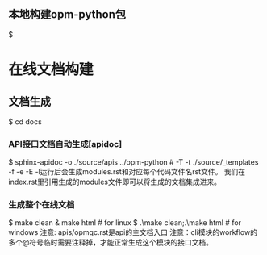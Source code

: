 ## 本地构建opm-python包
$



# 在线文档构建
## 文档生成
$ cd docs
### API接口文档自动生成[apidoc]
$ sphinx-apidoc -o ./source/apis ../opm-python    # -T -t ./source/_templates -f -e -E -l运行后会生成modules.rst和对应每个代码文件名rst文件。
我们在index.rst里引用生成的modules文件即可以将生成的文档集成进来。
### 生成整个在线文档
$ make clean & make html # for linux
$ .\make clean;.\make html  # for windows
注意: apis/opmqc.rst是api的主文档入口
注意：cli模块的workflow的多个@符号临时需要注释掉，才能正常生成这个模块的接口文档。

